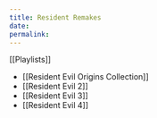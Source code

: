 ```yaml
---
title: Resident Remakes
date: 
permalink: 
---
```


[[Playlists]]

* [[Resident Evil Origins Collection]]
* [[Resident Evil 2]]
* [[Resident Evil 3]]
* [[Resident Evil 4]]